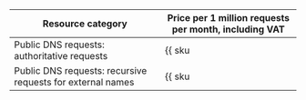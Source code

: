 | Resource category | Price per 1 million requests per month, including VAT |
| --- | --- |
| Public DNS requests: authoritative requests | {{ sku|ILS|dns.requests.public.authoritative.v1|string }} |
| Public DNS requests: recursive requests for external names | {{ sku|ILS|dns.requests.public.recursive.v1|pricingRate.1|string }} |
